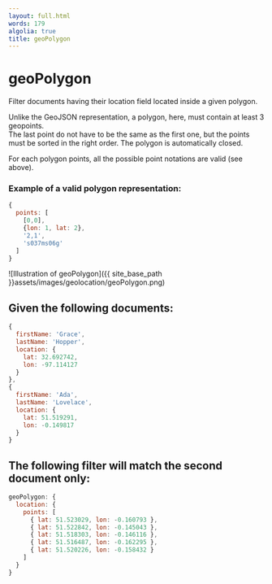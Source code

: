 ```yaml
---
layout: full.html
words: 179
algolia: true
title: geoPolygon
---
```


# geoPolygon

Filter documents having their location field located inside a given polygon.

Unlike the GeoJSON representation, a polygon, here, must contain at least 3 geopoints.  
The last point do not have to be the same as the first one, but the points must be sorted in the right order. The polygon is automatically closed.

For each polygon points, all the possible point notations are valid (see above).

### Example of a valid polygon representation:

```javascript
{
  points: [
    [0,0],
    {lon: 1, lat: 2},
    '2,1',
    's037ms06g'
  ]
}
```

![Illustration of geoPolygon]({{ site_base_path }}assets/images/geolocation/geoPolygon.png)

## Given the following documents:

```javascript
{
  firstName: 'Grace',
  lastName: 'Hopper',
  location: {
    lat: 32.692742,
    lon: -97.114127
  }
},
{
  firstName: 'Ada',
  lastName: 'Lovelace',
  location: {
    lat: 51.519291,
    lon: -0.149817
  }
}
```

## The following filter will match the second document only:

```javascript
geoPolygon: {
  location: {
    points: [
      { lat: 51.523029, lon: -0.160793 },
      { lat: 51.522842, lon: -0.145043 },
      { lat: 51.518303, lon: -0.146116 },
      { lat: 51.516487, lon: -0.162295 },
      { lat: 51.520226, lon: -0.158432 }
    ]
  }
}
```

